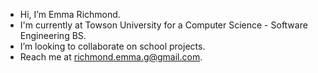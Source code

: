 - Hi, I’m Emma Richmond.
- I'm currently at Towson University for a Computer Science - Software Engineering BS.
- I’m looking to collaborate on school projects.
- Reach me at richmond.emma.g@gmail.com.

<!---
SnappyEGR/SnappyEGR is a ✨ special ✨ repository because its `README.md` (this file) appears on your GitHub profile.
You can click the Preview link to take a look at your changes.
--->

